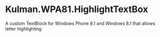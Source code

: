 # Kulman.WPA81.HighlightTextBox
A custom TextBlock for Windows Phone 8.1 and Windows 8.1 that allows letter highlighting
